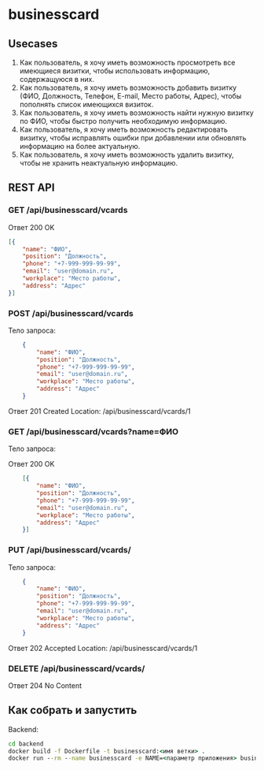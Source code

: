 # businesscard

## Usecases

1. Как пользователь, я хочу иметь возможность просмотреть все имеющиеся визитки, чтобы использовать информацию, содержащуюся в них.
1. Как пользователь, я хочу иметь возможность добавить визитку (ФИО, Должность, Телефон, E-mail, Место работы, Адрес), чтобы пополнять список имеющихся визиток.
1. Как пользователь, я хочу иметь возможность найти нужную визитку по ФИО, чтобы быстро получить необходимую информацию.
1. Как пользователь, я хочу иметь возможность редактировать визитку, чтобы исправлять ошибки при добавлении или обновлять информацию на более актуальную.
1. Как пользователь, я хочу иметь возможность удалить визитку, чтобы не хранить неактуальную информацию.

## REST API

### GET /api/businesscard/vcards

Ответ 200 OK
```json
[{
    "name": "ФИО",
    "position": "Должность",
    "phone": "+7-999-999-99-99",
    "email": "user@domain.ru",
    "workplace": "Место работы",
    "address": "Адрес"
}]
```

### POST /api/businesscard/vcards

Тело запроса:

```json
    {
        "name": "ФИО",
        "position": "Должность",
        "phone": "+7-999-999-99-99",
        "email": "user@domain.ru",
        "workplace": "Место работы",
        "address": "Адрес"
    }
```

Ответ 201 Created
Location: /api/businesscard/vcards/1

### GET /api/businesscard/vcards?name=ФИО

Тело запроса:

Ответ 200 OK
```json
    [{
        "name": "ФИО",
        "position": "Должность",
        "phone": "+7-999-999-99-99",
        "email": "user@domain.ru",
        "workplace": "Место работы",
        "address": "Адрес"
    }]
```

### PUT /api/businesscard/vcards/

Тело запроса:

```json
    {
        "name": "ФИО",
        "position": "Должность",
        "phone": "+7-999-999-99-99",
        "email": "user@domain.ru",
        "workplace": "Место работы",
        "address": "Адрес"
    }
```

Ответ 202 Accepted
Location: /api/businesscard/vcards/1

### DELETE /api/businesscard/vcards/

Ответ 204 No Content

## Как собрать и запустить

Backend:

```bat
cd backend
docker build -f Dockerfile -t businesscard:<имя ветки> .
docker run --rm --name businesscard -e NAME=<параметр приложения> businesscard:<имя ветки>
```